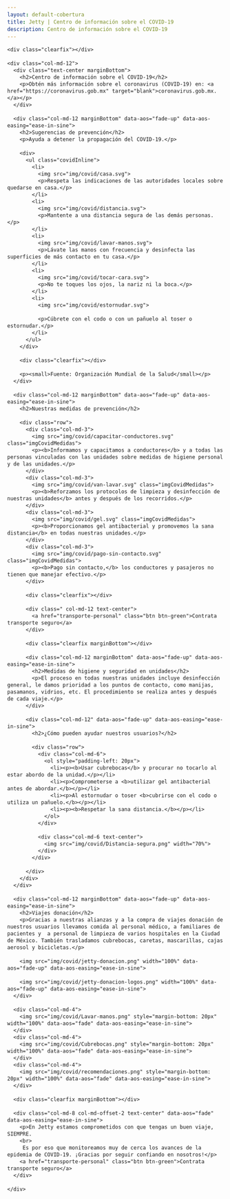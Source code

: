 ```yaml
---
layout: default-cobertura
title: Jetty | Centro de información sobre el COVID-19
description: Centro de información sobre el COVID-19
---
```


<div class="container cobertura">
  <div class="row">

    <div class="clearfix"></div>

    <div class="col-md-12">
      <div class="text-center marginBottom">
        <h2>Centro de información sobre el COVID-19</h2>
        <p>Obtén más información sobre el coronavirus (COVID-19) en: <a href="https://coronavirus.gob.mx" target="blank">coronavirus.gob.mx.</a></p>
      </div>

      <div class="col-md-12 marginBottom" data-aos="fade-up" data-aos-easing="ease-in-sine">
        <h2>Sugerencias de prevención</h2>
        <p>Ayuda a detener la propagación del COVID-19.</p>

        <div>
          <ul class="covidInline">
            <li>
              <img src="img/covid/casa.svg">
              <p>Respeta las indicaciones de las autoridades locales sobre quedarse en casa.</p>
            </li>
            <li>
              <img src="img/covid/distancia.svg">
              <p>Mantente a una distancia segura de las demás personas.</p>
            </li>
            <li>
              <img src="img/covid/lavar-manos.svg">
              <p>Lávate las manos con frecuencia y desinfecta las superficies de más contacto en tu casa.</p>
            </li>
            <li>
              <img src="img/covid/tocar-cara.svg">
              <p>No te toques los ojos, la nariz ni la boca.</p>
            </li>
            <li>
              <img src="img/covid/estornudar.svg">

              <p>Cúbrete con el codo o con un pañuelo al toser o estornudar.</p>
            </li>
          </ul>
        </div>

        <div class="clearfix"></div>

        <p><small>Fuente: Organización Mundial de la Salud</small></p>
      </div>

      <div class="col-md-12 marginBottom" data-aos="fade-up" data-aos-easing="ease-in-sine">
        <h2>Nuestras medidas de prevención</h2>

        <div class="row">
          <div class="col-md-3">
            <img src="img/covid/capacitar-conductores.svg" class="imgCovidMedidas">
            <p><b>Informamos y capacitamos a conductores</b> y a todas las personas vinculadas con las unidades sobre medidas de higiene personal y de las unidades.</p>
          </div>
          <div class="col-md-3">
            <img src="img/covid/van-lavar.svg" class="imgCovidMedidas">
            <p><b>Reforzamos los protocolos de limpieza y desinfección de nuestras unidades</b> antes y después de los recorridos.</p>
          </div>
          <div class="col-md-3">
            <img src="img/covid/gel.svg" class="imgCovidMedidas">
            <p><b>Proporcionamos gel antibacterial y promovemos la sana distancia</b> en todas nuestras unidades.</p>
          </div>
          <div class="col-md-3">
            <img src="img/covid/pago-sin-contacto.svg" class="imgCovidMedidas">
            <p><b>Pago sin contacto,</b> los conductores y pasajeros no tienen que manejar efectivo.</p>
          </div>

          <div class="clearfix"></div>

          <div class=" col-md-12 text-center">
            <a href="transporte-personal" class="btn btn-green">Contrata transporte seguro</a>
          </div>

          <div class="clearfix marginBottom"></div>

          <div class="col-md-12 marginBottom" data-aos="fade-up" data-aos-easing="ease-in-sine">
            <h2>Medidas de higiene y seguridad en unidades</h2>
            <p>El proceso en todas nuestras unidades incluye desinfección general, le damos prioridad a los puntos de contacto, como manijas, pasamanos, vidrios, etc. El procedimiento se realiza antes y después de cada viaje.</p>
          </div>

          <div class="col-md-12" data-aos="fade-up" data-aos-easing="ease-in-sine">
            <h2>¿Cómo pueden ayudar nuestros usuarios?</h2>

            <div class="row">
              <div class="col-md-6">
                <ol style="padding-left: 20px">
                  <li><p><b>Usar cubrebocas</b> y procurar no tocarlo al estar abordo de la unidad.</p></li>
                  <li><p>Comprometerse a <b>utilizar gel antibacterial antes de abordar.</b></p></li>
                  <li><p>Al estornudar o toser <b>cubrirse con el codo o utiliza un pañuelo.</b></p></li>
                  <li><p><b>Respetar la sana distancia.</b></p></li>
                </ol>
              </div>

              <div class="col-md-6 text-center">
                <img src="img/covid/Distancia-segura.png" width="70%">
              </div>
            </div>

          </div>
        </div>
      </div>

      <div class="col-md-12 marginBottom" data-aos="fade-up" data-aos-easing="ease-in-sine">
        <h2>Viajes donación</h2>
        <p>Gracias a nuestras alianzas y a la compra de viajes donación de nuestros usuarios llevamos comida al personal médico, a familiares de pacientes y  a personal de limpieza de varios hospitales en la Ciudad de México. También trasladamos cubrebocas, caretas, mascarillas, cajas aerosol y bicicletas.</p>

        <img src="img/covid/jetty-donacion.png" width="100%" data-aos="fade-up" data-aos-easing="ease-in-sine">

        <img src="img/covid/jetty-donacion-logos.png" width="100%" data-aos="fade-up" data-aos-easing="ease-in-sine">
      </div>

      <div class="col-md-4">
        <img src="img/covid/Lavar-manos.png" style="margin-bottom: 20px" width="100%" data-aos="fade" data-aos-easing="ease-in-sine">
      </div>
      <div class="col-md-4">
        <img src="img/covid/Cubrebocas.png" style="margin-bottom: 20px" width="100%" data-aos="fade" data-aos-easing="ease-in-sine">
      </div>
      <div class="col-md-4">
        <img src="img/covid/recomendaciones.png" style="margin-bottom: 20px" width="100%" data-aos="fade" data-aos-easing="ease-in-sine">
      </div>

      <div class="clearfix marginBottom"></div>

      <div class="col-md-8 col-md-offset-2 text-center" data-aos="fade" data-aos-easing="ease-in-sine">
        <p>En Jetty estamos comprometidos con que tengas un buen viaje, SIEMPRE.
        <br>
         Es por eso que monitoreamos muy de cerca los avances de la epidemia de COVID-19. ¡Gracias por seguir confiando en nosotros!</p>
        <a href="transporte-personal" class="btn btn-green">Contrata transporte seguro</a>
      </div>

    </div>

  </div>
</div>
